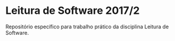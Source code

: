 # Leitura de Software 2017/2

Repositório específico para trabalho prático da disciplina Leitura de Software.
